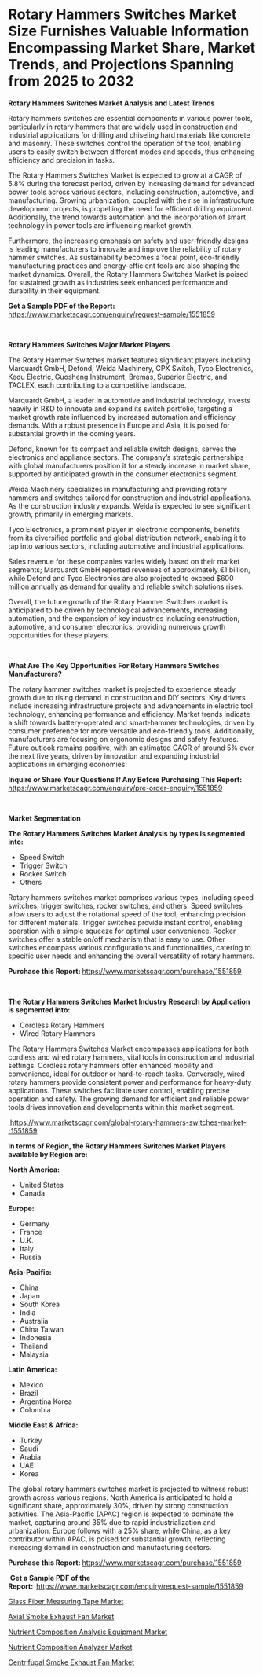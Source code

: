 <p><h1>Rotary Hammers Switches Market Size Furnishes Valuable Information Encompassing Market Share, Market Trends, and Projections Spanning from 2025 to 2032</h1></p><p><strong>Rotary Hammers Switches Market Analysis and Latest Trends</strong></p>
<p><p>Rotary hammers switches are essential components in various power tools, particularly in rotary hammers that are widely used in construction and industrial applications for drilling and chiseling hard materials like concrete and masonry. These switches control the operation of the tool, enabling users to easily switch between different modes and speeds, thus enhancing efficiency and precision in tasks.</p><p>The Rotary Hammers Switches Market is expected to grow at a CAGR of 5.8% during the forecast period, driven by increasing demand for advanced power tools across various sectors, including construction, automotive, and manufacturing. Growing urbanization, coupled with the rise in infrastructure development projects, is propelling the need for efficient drilling equipment. Additionally, the trend towards automation and the incorporation of smart technology in power tools are influencing market growth. </p><p>Furthermore, the increasing emphasis on safety and user-friendly designs is leading manufacturers to innovate and improve the reliability of rotary hammer switches. As sustainability becomes a focal point, eco-friendly manufacturing practices and energy-efficient tools are also shaping the market dynamics. Overall, the Rotary Hammers Switches Market is poised for sustained growth as industries seek enhanced performance and durability in their equipment.</p></p>
<p><strong>Get a Sample PDF of the Report:&nbsp;</strong> <a href="https://www.marketscagr.com/enquiry/request-sample/1551859?utm_campaign=2198&utm_medium=2&utm_source=Github&utm_content=ia&utm_term=11042025&utm_id=rotary-hammers-switches">https://www.marketscagr.com/enquiry/request-sample/1551859</a></p>
<p>&nbsp;</p>
<p><strong>Rotary Hammers Switches Major Market Players</strong></p>
<p><p>The Rotary Hammer Switches market features significant players including Marquardt GmbH, Defond, Weida Machinery, CPX Switch, Tyco Electronics, Kedu Electric, Guosheng Instrument, Bremas, Superior Electric, and TACLEX, each contributing to a competitive landscape. </p><p>Marquardt GmbH, a leader in automotive and industrial technology, invests heavily in R&D to innovate and expand its switch portfolio, targeting a market growth rate influenced by increased automation and efficiency demands. With a robust presence in Europe and Asia, it is poised for substantial growth in the coming years.</p><p>Defond, known for its compact and reliable switch designs, serves the electronics and appliance sectors. The company’s strategic partnerships with global manufacturers position it for a steady increase in market share, supported by anticipated growth in the consumer electronics segment.</p><p>Weida Machinery specializes in manufacturing and providing rotary hammers and switches tailored for construction and industrial applications. As the construction industry expands, Weida is expected to see significant growth, primarily in emerging markets.</p><p>Tyco Electronics, a prominent player in electronic components, benefits from its diversified portfolio and global distribution network, enabling it to tap into various sectors, including automotive and industrial applications. </p><p>Sales revenue for these companies varies widely based on their market segments; Marquardt GmbH reported revenues of approximately €1 billion, while Defond and Tyco Electronics are also projected to exceed $600 million annually as demand for quality and reliable switch solutions rises.</p><p>Overall, the future growth of the Rotary Hammer Switches market is anticipated to be driven by technological advancements, increasing automation, and the expansion of key industries including construction, automotive, and consumer electronics, providing numerous growth opportunities for these players.</p></p>
<p>&nbsp;</p>
<p><strong>What Are The Key Opportunities For Rotary Hammers Switches Manufacturers?</strong></p>
<p><p>The rotary hammer switches market is projected to experience steady growth due to rising demand in construction and DIY sectors. Key drivers include increasing infrastructure projects and advancements in electric tool technology, enhancing performance and efficiency. Market trends indicate a shift towards battery-operated and smart-hammer technologies, driven by consumer preference for more versatile and eco-friendly tools. Additionally, manufacturers are focusing on ergonomic designs and safety features. Future outlook remains positive, with an estimated CAGR of around 5% over the next five years, driven by innovation and expanding industrial applications in emerging economies.</p></p>
<p><strong>Inquire or Share Your Questions If Any Before Purchasing This Report:</strong> <a href="https://www.marketscagr.com/enquiry/pre-order-enquiry/1551859?utm_campaign=2198&utm_medium=2&utm_source=Github&utm_content=ia&utm_term=11042025&utm_id=rotary-hammers-switches">https://www.marketscagr.com/enquiry/pre-order-enquiry/1551859</a></p>
<p>&nbsp;</p>
<p><strong>Market Segmentation</strong></p>
<p><strong>The Rotary Hammers Switches Market Analysis by types is segmented into:</strong></p>
<p><ul><li>Speed Switch</li><li>Trigger Switch</li><li>Rocker Switch</li><li>Others</li></ul></p>
<p><p>Rotary hammers switches market comprises various types, including speed switches, trigger switches, rocker switches, and others. Speed switches allow users to adjust the rotational speed of the tool, enhancing precision for different materials. Trigger switches provide instant control, enabling operation with a simple squeeze for optimal user convenience. Rocker switches offer a stable on/off mechanism that is easy to use. Other switches encompass various configurations and functionalities, catering to specific user needs and enhancing the overall versatility of rotary hammers.</p></p>
<p><strong>Purchase this Report:&nbsp;</strong><a href="https://www.marketscagr.com/purchase/1551859?utm_campaign=2198&utm_medium=2&utm_source=Github&utm_content=ia&utm_term=11042025&utm_id=rotary-hammers-switches">https://www.marketscagr.com/purchase/1551859</a></p>
<p>&nbsp;</p>
<p><strong>The Rotary Hammers Switches Market Industry Research by Application is segmented into:</strong></p>
<p><ul><li>Cordless Rotary Hammers</li><li>Wired Rotary Hammers</li></ul></p>
<p><p>The Rotary Hammers Switches Market encompasses applications for both cordless and wired rotary hammers, vital tools in construction and industrial settings. Cordless rotary hammers offer enhanced mobility and convenience, ideal for outdoor or hard-to-reach tasks. Conversely, wired rotary hammers provide consistent power and performance for heavy-duty applications. These switches facilitate user control, enabling precise operation and safety. The growing demand for efficient and reliable power tools drives innovation and developments within this market segment.</p></p>
<p><a href="https://www.marketscagr.com/global-rotary-hammers-switches-market-r1551859?utm_campaign=2198&utm_medium=2&utm_source=Github&utm_content=ia&utm_term=11042025&utm_id=rotary-hammers-switches">&nbsp;https://www.marketscagr.com/global-rotary-hammers-switches-market-r1551859</a></p>
<p><strong>In terms of Region, the Rotary Hammers Switches Market Players available by Region are:</strong></p>
<p>
    <p> <strong> North America: </strong>
        <ul>
            <li>United States</li>
            <li>Canada</li>
        </ul>
        </p> 
    <p> <strong> Europe: </strong>
        <ul>
            <li>Germany</li>
            <li>France</li>
            <li>U.K.</li>
            <li>Italy</li>
            <li>Russia</li>
        </ul>
        </p> 
    <p> <strong> Asia-Pacific: </strong>
        <ul>
            <li>China</li>
            <li>Japan</li>
            <li>South Korea</li>
            <li>India</li>
            <li>Australia</li>
            <li>China Taiwan</li>
            <li>Indonesia</li>
            <li>Thailand</li>
            <li>Malaysia</li>
        </ul>
        </p> 
    <p> <strong> Latin America: </strong>
        <ul>
            <li>Mexico</li>
            <li>Brazil</li>
            <li>Argentina Korea</li>
            <li>Colombia</li>
        </ul>
        </p> 
    <p> <strong> Middle East & Africa: </strong>
        <ul>
            <li>Turkey</li>
            <li>Saudi</li>
            <li>Arabia</li>
            <li>UAE</li>
            <li>Korea</li>
        </ul>
    </p>
    </p>
<p><p>The global rotary hammers switches market is projected to witness robust growth across various regions. North America is anticipated to hold a significant share, approximately 30%, driven by strong construction activities. The Asia-Pacific (APAC) region is expected to dominate the market, capturing around 35% due to rapid industrialization and urbanization. Europe follows with a 25% share, while China, as a key contributor within APAC, is poised for substantial growth, reflecting increasing demand in construction and manufacturing sectors.</p></p>
<p><strong>Purchase this Report: </strong><a href="https://www.marketscagr.com/purchase/1551859?utm_campaign=2198&utm_medium=2&utm_source=Github&utm_content=ia&utm_term=11042025&utm_id=rotary-hammers-switches">https://www.marketscagr.com/purchase/1551859</a></p>
<p>&nbsp;<strong>Get a Sample PDF of the Report:&nbsp;&nbsp;</strong><a href="https://www.marketscagr.com/enquiry/request-sample/1551859?utm_campaign=2198&utm_medium=2&utm_source=Github&utm_content=ia&utm_term=11042025&utm_id=rotary-hammers-switches">https://www.marketscagr.com/enquiry/request-sample/1551859</a></p>
<p><strong></strong></p>
<p><p><a href="https://github.com/moroesarta/Market-Research-Report-List-1/blob/main/glass-fiber-measuring-tape-market.md?utm_campaign=2198&utm_medium=2&utm_source=Github&utm_content=ia&utm_term=11042025&utm_id=rotary-hammers-switches">Glass Fiber Measuring Tape Market</a></p><p><a href="https://github.com/sadaandilou/Market-Research-Report-List-1/blob/main/axial-smoke-exhaust-fan-market.md?utm_campaign=2198&utm_medium=2&utm_source=Github&utm_content=ia&utm_term=11042025&utm_id=rotary-hammers-switches">Axial Smoke Exhaust Fan Market</a></p><p><a href="https://github.com/szaszgrychkq/Market-Research-Report-List-1/blob/main/nutrient-composition-analysis-equipment-market.md?utm_campaign=2198&utm_medium=2&utm_source=Github&utm_content=ia&utm_term=11042025&utm_id=rotary-hammers-switches">Nutrient Composition Analysis Equipment Market</a></p><p><a href="https://github.com/kaganalcinwv/Market-Research-Report-List-1/blob/main/nutrient-composition-analyzer-market.md?utm_campaign=2198&utm_medium=2&utm_source=Github&utm_content=ia&utm_term=11042025&utm_id=rotary-hammers-switches">Nutrient Composition Analyzer Market</a></p><p><a href="https://github.com/seherlouize/Market-Research-Report-List-1/blob/main/centrifugal-smoke-exhaust-fan-market.md?utm_campaign=2198&utm_medium=2&utm_source=Github&utm_content=ia&utm_term=11042025&utm_id=rotary-hammers-switches">Centrifugal Smoke Exhaust Fan Market</a></p></p>